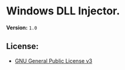 # Windows DLL Injector.
**Version:** `1.0`

## License:
* [GNU General Public License v3](LICENSE.md)
